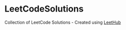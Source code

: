 # LeetCodeSolutions
Collection of LeetCode Solutions - Created using [LeetHub](https://github.com/QasimWani/LeetHub)
